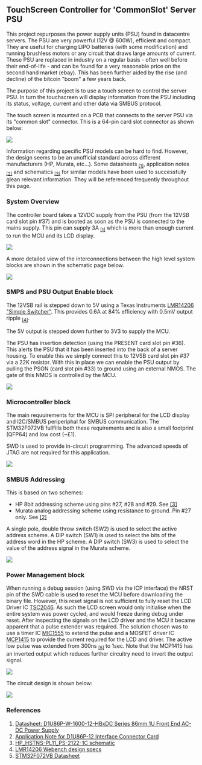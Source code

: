 ## TouchScreen Controller for 'CommonSlot' Server PSU

This project repurposes the power supply units (PSU) found in datacentre servers. The PSU are very powerful (12V @ 600W), efficient and compact.
They are useful for charging LIPO batteries (with some modification) and running brushless motors or any circuit that draws large amounts of current.
These PSU are replaced in industry on a regular basis - often well before their end-of-life - and can be found for a very reasonable price on the second hand market (ebay). This has been further aided by the rise (and decline) of the bitcoin "boom" a few years back.

The purpose of this project is to use a touch screen to control the server PSU. In turn the touchscreen will display information from the PSU including its status, voltage, current and other data via SMBUS protocol.

The touch screen is mounted on a PCB that connects to the server PSU via its "common slot" connector. This is a 64-pin card slot connector as shown below:

![](RevB/docs/PSU_CardSlot.jpg)

Information regarding specific PSU models can be hard to find. However, the design seems to be an unofficial standard across different manufacturers (HP, Murata, etc...). Some datasheets <sub>[[1]](#References)</sub>, application notes <sub>[[2]](#References)</sub> and schematics <sub>[[3]](#References)</sub> for similar models have been used to successfully glean relevant information. They will be referenced frequently throughout this page.

### System Overview

The controller board takes a 12VDC supply from the PSU (from the 12VSB card slot pin #37) and is booted as soon as the PSU is connected to the mains supply. This pin can supply 3A <sub>[[1]](#References)</sub> which is more than enough current to run the MCU and its LCD display.

![](RevB/docs/systemdesign/ServerPSUTouchScreenControllerSystemOverview.svg)

A more detailed view of the interconnections between the high level system blocks are shown in the schematic page below.

![](RevB/docs/schema/svg/ServerPSU_Breakout.svg)

### SMPS and PSU Output Enable block

The 12VSB rail is stepped down to 5V using a Texas Instruments [LMR14206 "Simple Switcher"](https://www.ti.com/lit/ds/symlink/lmr14206.pdf). This provides 0.6A at 84% efficiency with 0.5mV output ripple <sub>[[4]](#References)</sub>.

The 5V output is stepped down further to 3V3 to supply the MCU.

The PSU has insertion detection (using the PRESENT card slot pin #36). This alerts the PSU that it has been inserted into the back of a server housing. To enable this we simply connect this to 12VSB card slot pin #37 via a 22K resistor. With this in place we can enable the PSU output by pulling the PSON (card slot pin #33) to ground using an external NMOS. The gate of this NMOS is controlled by the MCU.

![](RevB/docs/schema/svg/HighVoltageControl-HighVoltageControl.svg)

### Microcontroller block

The main requuirements for the MCU is SPI peripheral for the LCD display and I2C/SMBUS periperiphal for SMBUS communication. The STM32F072VB fullfills both these requirements and is also a small footprint (QFP64) and low cost (~£1).

SWD is used to provide in-circuit programming. The advanced speeds of JTAG are not required for this application.

![](RevB/docs/schema/svg/MCU-MCU.svg)

### SMBUS Addressing

This is based on two schemes:

- HP 8bit addressing scheme using pins #27, #28 and #29. See [[3]](#References)
- Murata analog addressing scheme using resistance to ground. Pin #27 only. See [[2]](#References)

A single pole, double throw switch (SW2) is used to select the active address scheme.
A DIP switch (SW1) is used to select the bits of the address word in the HP scheme.
A DIP switch (SW3) is used to select the value of the address signal in the Murata scheme.

![](RevB/docs/schema/svg/SMBUS_Addressing-MCU-SMBUS_Addressing.svg)

### Power Management block

When running a debug session (using SWD via the ICP interface) the NRST pin of the SWD cable is used to reset the MCU before downloading the binary file. However, this reset signal is not sufficient to fully reset the LCD Driver IC [TSC2046](https://www.ti.com/lit/ds/symlink/tsc2046.pdf). As such the LCD screen would only initialise when the entire system was power cycled, and would freeze during debug under reset.
After inspecting the signals on the LCD driver and the MCU it became apparent that a pulse extender was required. The solution chosen was to use a timer IC [MIC1555](http://ww1.microchip.com/downloads/en/DeviceDoc/mic1555.pdf) to extend the pulse and a MOSFET driver IC [MCP1415](http://ww1.microchip.com/downloads/en/DeviceDoc/20002092G.pdf) to provide the current required for the LCD and driver.
The active low pulse was extended from 300ns <sub>[[5]](#References)</sub> to 1sec. Note that the MCP1415 has an inverted output which reduces further circuitry need to invert the output signal.

![](RevB/docs/systemdesign/ServerPSUTouchscreenControllerTimingDiagram.svg)

The circuit design is shown below:

![](RevB/docs/schema/svg/TFT_DelayedReset-MCU-TFT_DelayedReset.svg)

### References

1. [Datasheet: D1U86P-W-1600-12-HBxDC Series 86mm 1U Front End AC-DC Power Supply](RevB/docs/Murata_HP_datasheet_appnotes/d1u86p-w-1600-12-hbxdc.pdf)
2. [Application Note for D1U86P-12 Interface Connector Card](RevB/docs/Murata_HP_datasheet_appnotes/acan-50.pdf)
3. [HP_HSTNS-PL11_PS-2122-1C schematic](RevB/docs/Murata_HP_datasheet_appnotes/HP_HSTNS-PL11_PS-2122-1C.pdf)
4. [LMR14206 Webench design specs](RevB/docs/systemdesign/LMR14206_12V_to_5V_0.6A.csv)
5. [STM32F072VB Datasheet](https://www.st.com/resource/en/datasheet/stm32f072vb.pdf)
